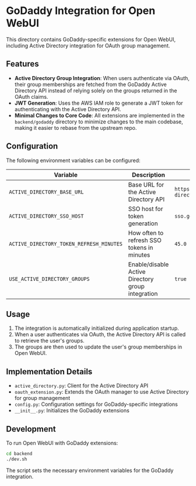 # GoDaddy Integration for Open WebUI

This directory contains GoDaddy-specific extensions for Open WebUI, including Active Directory integration for OAuth group management.

## Features

- **Active Directory Group Integration**: When users authenticate via OAuth, their group memberships are fetched from the GoDaddy Active Directory API instead of relying solely on the groups returned in the OAuth claims.
- **JWT Generation**: Uses the AWS IAM role to generate a JWT token for authenticating with the Active Directory API.
- **Minimal Changes to Core Code**: All extensions are implemented in the `backend/godaddy` directory to minimize changes to the main codebase, making it easier to rebase from the upstream repo.

## Configuration

The following environment variables can be configured:

| Variable | Description | Default |
|----------|-------------|---------|
| `ACTIVE_DIRECTORY_BASE_URL` | Base URL for the Active Directory API | `https://active-directory.gdcorp.tools` |
| `ACTIVE_DIRECTORY_SSO_HOST` | SSO host for token generation | `sso.gdcorp.tools` |
| `ACTIVE_DIRECTORY_TOKEN_REFRESH_MINUTES` | How often to refresh SSO tokens in minutes | `45.0` |
| `USE_ACTIVE_DIRECTORY_GROUPS` | Enable/disable Active Directory group integration | `true` |

## Usage

1. The integration is automatically initialized during application startup.
2. When a user authenticates via OAuth, the Active Directory API is called to retrieve the user's groups.
3. The groups are then used to update the user's group memberships in Open WebUI.

## Implementation Details

- `active_directory.py`: Client for the Active Directory API
- `oauth_extension.py`: Extends the OAuth manager to use Active Directory for group management
- `config.py`: Configuration settings for GoDaddy-specific integrations
- `__init__.py`: Initializes the GoDaddy extensions

## Development

To run Open WebUI with GoDaddy extensions:

```bash
cd backend
./dev.sh
```

The script sets the necessary environment variables for the GoDaddy integration.